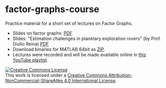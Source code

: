 # factor-graphs-course

Practice material for a short set of lectures on Factor Graphs.

- Slides on factor graphs: [PDF](https://ingmec.ual.es/~jlblanco/papers/2020-introduction-factor-graphs_JLBlanco.pdf)
- Slides: "Estimation challenges in
planetary exploration rovers" (by Prof. Giulio Reina) [PDF](https://ingmec.ual.es/~jlblanco/papers/Almeria_2020.pdf)
- Download binaries for MATLAB 64bit as [ZIP](https://github.com/jlblancoc/2020-ual-factor-graphs-course/archive/master.zip).
- Lectures were recorded and will be made available online in [this YouTube playlist](https://www.youtube.com/playlist?list=PLOJ3GF0x2_eWtGXfZ5Ne1Jul5L-6Q76Sz).


<a rel="license" href="http://creativecommons.org/licenses/by-nc-sa/4.0/"><img alt="Creative Commons License" style="border-width:0" src="https://i.creativecommons.org/l/by-nc-sa/4.0/88x31.png" /></a><br />This work is licensed under a <a rel="license" href="http://creativecommons.org/licenses/by-nc-sa/4.0/">Creative Commons Attribution-NonCommercial-ShareAlike 4.0 International License</a>.
